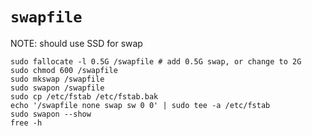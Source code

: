 # `swapfile`


NOTE: should use SSD for swap

```shell script
sudo fallocate -l 0.5G /swapfile # add 0.5G swap, or change to 2G
sudo chmod 600 /swapfile
sudo mkswap /swapfile
sudo swapon /swapfile
sudo cp /etc/fstab /etc/fstab.bak
echo '/swapfile none swap sw 0 0' | sudo tee -a /etc/fstab
sudo swapon --show
free -h
```
